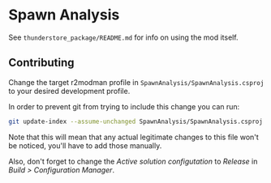 # Spawn Analysis

See `thunderstore_package/README.md` for info on using the mod itself.

## Contributing

Change the target r2modman profile in `SpawnAnalysis/SpawnAnalysis.csproj` to
your desired development profile.

In order to prevent git from trying to include this change you can run:
```sh
git update-index --assume-unchanged SpawnAnalysis/SpawnAnalysis.csproj
```

Note that this will mean that any actual legitimate changes to this file won't
be noticed, you'll have to add those manually.

Also, don't forget to change the *Active solution configutation* to *Release*
in *Build > Configuration Manager*.
